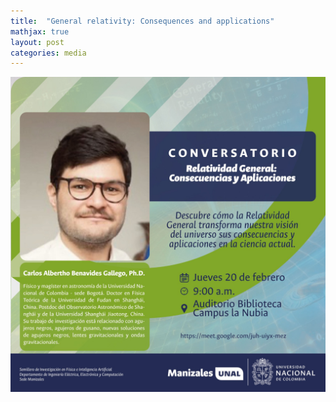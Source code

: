 ```yaml
---
title:  "General relativity: Consequences and applications"
mathjax: true
layout: post
categories: media
---
```


![advertisement](/assets/UNManizales.JPG)

